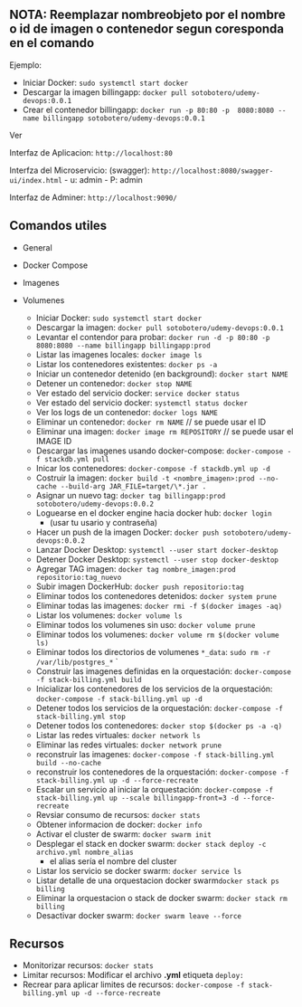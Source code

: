 ## NOTA: Reemplazar nombreobjeto por el nombre o id de imagen o contenedor segun coresponda en el comando

Ejemplo: 

- Iniciar Docker: `sudo systemctl start docker`
- Descargar la imagen billingapp: `docker pull sotobotero/udemy-devops:0.0.1`
- Crear el contenedor billingapp: `docker run -p 80:80 -p  8080:8080 --name billingapp sotobotero/udemy-devops:0.0.1`

Ver

Interfaz de Aplicacion: `http://localhost:80`

Interfza del Microservicio: (swagger): `http://localhost:8080/swagger-ui/index.html`
    - u: admin
    - P: admin

Interfaz de Adminer: `http://localhost:9090/`


## Comandos utiles

- General
- Docker Compose
- Imagenes
- Volumenes

  - Iniciar Docker: `sudo systemctl start docker`
  - Descargar la imagen: `docker pull sotobotero/udemy-devops:0.0.1`
  - Levantar el contendor para probar: `docker run -d -p 80:80 -p  8080:8080 --name billingapp billingapp:prod`
  - Listar las imagenes locales: `docker image ls`
  - Listar los contenedores existentes: `docker ps -a`
  - Iniciar un contenedor detenido (en background): `docker start NAME`
  - Detener un contenedor: `docker stop NAME`
  - Ver estado del servicio docker: `service docker status`
  - Ver estado del servicio docker: `systemctl status docker`
  - Ver los logs de un contenedor: `docker logs NAME`
  - Eliminar un contenedor: `docker rm NAME` // se puede usar el ID
  - Eliminar una imagen: `docker image rm REPOSITORY` // se puede usar el IMAGE ID
  - Descargar las imagenes usando docker-compose: `docker-compose -f stackdb.yml pull`
  - Inicar los contenedores: `docker-compose -f stackdb.yml up -d`
  - Costruir la imagen: `docker build -t <nombre_imagen>:prod --no-cache --build-arg JAR_FILE=target/\*.jar .`
  - Asignar un nuevo tag: `docker tag billingapp:prod sotobotero/udemy-devops:0.0.2`
  - Loguearse en el docker engine hacia docker hub: `docker login`
    - (usar tu usario y contraseña)
  - Hacer un push de la imagen Docker: `docker push sotobotero/udemy-devops:0.0.2`
  - Lanzar Docker Desktop: `systemctl --user start docker-desktop`
  - Detener Docker Desktop: `systemctl --user stop docker-desktop`
  - Agregar TAG imagen: `docker tag nombre_imagen:prod repositorio:tag_nuevo`
  - Subir imagen DockerHub: `docker push repositorio:tag`
  - Eliminar todos los contenedores detenidos: `docker system prune`
  - Eliminar todas las imagenes: `docker rmi -f $(docker images -aq)` 
  - Listar los volumenes: `docker volume ls `
  - Eliminar todos los volumenes sin uso: `docker volume prune`
  - Eliminar todos los volumenes: `docker volume rm $(docker volume ls)`
  - Eliminar todos los directorios de volumenes `*_data`: `sudo rm -r /var/lib/postgres_*`
`
  - Construir las imagenes definidas en la orquestación: `docker-compose -f stack-billing.yml build`
  - Inicializar los contenedores de los servicios de la orquestación: `docker-compose -f stack-billing.yml up -d`
  - Detener todos los servicios de la orquestación: `docker-compose -f stack-billing.yml stop`
  - Detener todos los contenedores: `docker stop $(docker ps -a -q)`
  - Listar las redes virtuales: `docker network ls`
  - Eliminar las redes virtuales: `docker network prune`
  - reconstruir las imagenes: `docker-compose -f stack-billing.yml build --no-cache`
  - reconstruir los contenedores de la orquestación: `docker-compose -f stack-billing.yml up -d --force-recreate`
  - Escalar un servicio al iniciar la orquestación: `docker-compose -f stack-billing.yml up --scale billingapp-front=3 -d --force-recreate`
  - Revsiar consumo de recursos: `docker stats`
  - Obtener informacion de docker: `docker info`
  - Activar el cluster de swarm: `docker swarm init`
  - Desplegar el stack en docker swarm: `docker stack deploy -c archivo.yml nombre_alias`
    - el alias sería el nombre del cluster
  - Listar los servicio se docker swarm: `docker service ls`
  - Listar detalle de una orquestacion docker swarm`docker stack ps billing`
  - Eliminar la orquestacion o stack de docker swarm: `docker stack rm billing`
  - Desactivar docker swarm: `docker swarm leave --force`


## Recursos
- Monitorizar recursos: `docker stats`
- Limitar recursos: Modificar el archivo **.yml** etiqueta `deploy:`
- Recrear para aplicar limites de recursos: `docker-compose -f stack-billing.yml up -d --force-recreate`